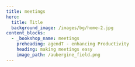 ```yaml
---
title: meetings
hero:
  title: Title
  background_image: /images/bg/home-2.jpg
content_blocks:
  - _bookshop_name: meetings
    preheading: agendT - enhancing Productivity
    heading: making meetings easy
    image_path: /aubergine_field.png
---
```

